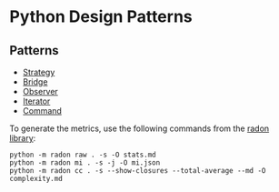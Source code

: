 # Python Design Patterns


## Patterns

- [Strategy](./patterns/behavioural/strategy/README.md)
- [Bridge](./patterns/structural/bridge/README.md)
- [Observer](./patterns/behavioural/observer/README.md)
- [Iterator](./patterns/behavioural/iterator/README.md)
- [Command](./patterns/behavioural/command/README.md)


To generate the metrics, use the following commands from the [radon library](https://pypi.org/project/radon/):

```
python -m radon raw . -s -O stats.md
python -m radon mi . -s -j -O mi.json
python -m radon cc . -s --show-closures --total-average --md -O complexity.md
```
